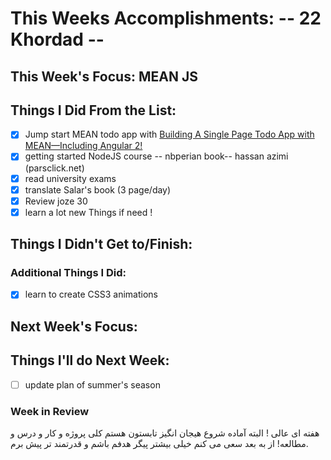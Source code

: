 # This Weeks Accomplishments: -- 22 Khordad --

## This Week's Focus: MEAN JS

## Things I Did From the List:
- [x] Jump start MEAN todo app with [Building A Single Page Todo App with MEAN—Including Angular 2!](http://www.davidniciforovic.com/2016/02/03/building-a-single-page-todo-app-with-mean-including-angular-2/ )
- [x] getting started NodeJS course -- nbperian book-- hassan azimi (parsclick.net)
- [x] read university exams
- [x] translate Salar's book (3 page/day)
- [x] Review joze 30
- [x] learn a lot new Things if need !
## Things I Didn't Get to/Finish:

### Additional Things I Did:
- [x] learn to create CSS3 animations
## Next Week's Focus:

## Things I'll do Next Week:

- [ ] update plan of summer's season

### Week in Review
هفته ای عالی ! البته آماده شروع هیجان انگیز تابستون هستم کلی پروژه و کار و درس و مطالعه! از به بعد سعی می کنم خیلی بیشتر پیگر هدفم باشم و قدرتمند تر پیش برم.
